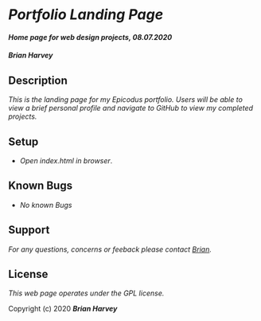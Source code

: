 # _Portfolio Landing Page_

#### _Home page for web design projects, 08.07.2020_

#### _Brian Harvey_

## Description

_This is the landing page for my Epicodus portfolio. Users will be able to view a brief personal profile and navigate to GitHub to view my completed projects._

## Setup

* _Open index.html in browser_.

## Known Bugs

* _No known Bugs_

## Support 

_For any questions, concerns or feeback please contact [Brian](brian.harv3y@gmail.com)._

## License

_This web page operates under the GPL license._

Copyright (c) 2020 **_Brian Harvey_**